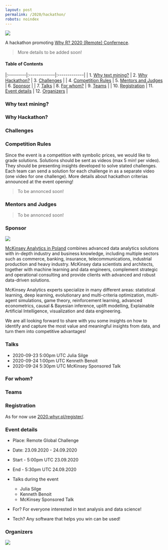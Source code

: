 ```yaml
---
layout: post
permalink: /2020/hackathon/
robots: noindex
---
```


<img src="/foundation/images/fulls/whyr2020/hackathon/hackathon2020.jpg" class="fit image">

A hackathon promoting [Why R? 2020 (Remote) Confernece](2020.whyr.pl).

> More details to be added soon!

#### Table of Contents

|:---------|:-------------|:-------------|
| 1. [Why text mining?](#why-text-mining) | 2. [Why Hackathon?](#why-hackathon) |  3. [Challenges](#Challenges) |
| 4. [Competition Rules](#competition-rules) | 5. [Mentors and Judges](#mentors-and-judges) | 6. [Sponsor](#sponsor) |
| 7. [Talks](#talks) | 8. [For whom?](#for-whom) | 9. [Teams](#teams) |
| 10. [Registration](#registration) | 11. [Event details](#event-details) | 12. [Organizers](#organizers) |

### Why text mining?

### Why Hackathon?

### Challenges

### Competition Rules

Since the event is a competition with symbolic prices, we would like to grade solutions. 
Solutions should be sent as videos (max 5 min! per video). They should be presenting insights developed to solve stated challenges.
Each team can send a solution for each challenge in as a separate video (one video for one challenge). 
More details about hackathon criterias announced at the event opening!

> To be annonced soon!

### Mentors and Judges

> To be annonced soon!

### Sponsor

<img src="/foundation/images/fulls/whyr2020/hackathon/mck.png" class="fit image">

[McKinsey Analytics in Poland](https://www.mckinsey.com/pl/careers/careers-in-poland) combines advanced data analytics solutions with in-depth industry and business knowledge, including multiple sectors such as commerce, banking, insurance, telecommunications, industrial production and heavy industry. McKinsey data scientists and architects, together with machine learning and data engineers, complement strategic and operational consulting and provide clients with advanced and robust data-driven solutions. 

McKinsey Analytics experts specialize in many different areas: statistical learning, deep learning, evolutionary and multi-criteria optimization, multi-agent simulations, game theory, reinforcement learning, advanced econometrics, causal & Bayesian inference, uplift modelling, Explainable Artificial Intelligence, visualization and data engineering.
 
We are all looking forward to share with you some insights on how to identify and capture the most value and meaningful insights from data, and turn them into competitive advantages!

### Talks

* 2020-09-23 5:00pm UTC Julia Silge
* 2020-09-24 1:00pm UTC Kenneth Benoit
* 2020-09-24 5:30pm UTC McKinsey Sponsored Talk

### For whom?

### Teams

### Registration

As for now use [2020.whyr.pl/register/](2020.whyr.pl/register/).

### Event details

- Place: Remote Global Challenge
- Date: 23.09.2020 - 24.09.2020
- Start - 5:00pm UTC 23.09.2020
- End   - 5:30pm UTC 24.09.2020

- Talks during the event
    * Julia Silge
    * Kenneth Benoit
    * McKinsey Sponsored Talk


- For? For everyone interested in text analysis and data science!
- Tech? Any software that helps you win can be used!

### Organizers

<img src="/foundation/images/profile.jpg">